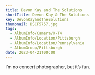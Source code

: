 ```yaml
---
title: Devon Kay and The Solutions
shortTitle: Devon Kay & The Solutions
key: DevonKayandTheSolutions
thumbnail: DSCF5757.jpg
tags:
  - AlbumInfo/Camera/X-T4
  - AlbumInfo/Location/Pittsburgh
  - AlbumInfo/Location/Pennsylvania
  - AlbumGroup/Pittsburgh
date: 2023-04-21T00:00
---
```

I’m no concert photographer, but it’s fun.